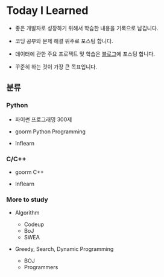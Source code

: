 # Today I Learned

* 좋은 개발자로 성장하기 위해서 학습한 내용을 기록으로 남깁니다.

* 코딩 공부와 문제 해결 위주로 포스팅 합니다.

* 데이터에 관한 주요 프로젝트 및 학습은 [블로그](https://blog.naver.com/john_130)에 포스팅 합니다.

* 꾸준히 하는 것이 가장 큰 목표입니다.


## 분류

### Python 

* 파이썬 프로그래밍 300제

* goorm Python Programming 

* Inflearn 

### C/C++

* goorm C++ 

* Inflearn 

### More to study

* Algorithm
	- Codeup 
	- BoJ
	- SWEA

* Greedy, Search, Dynamic Programming
	- BOJ 
	- Programmers 